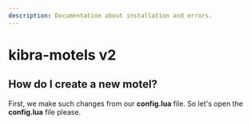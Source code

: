 ```yaml
---
description: Documentation about installation and errors.
---
```


# kibra-motels v2

## How do I create a new motel?

First, we make such changes from our **config.lua** file. So let's open the **config.lua** file please.
